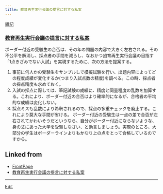 ```yaml
---
title: 教育再生実行会議の提言に対する私案
---
```

[雑記](/雑記)


### [教育再生実行会議の提言に対する私案](/教育再生実行会議の提言に対する私案)

ボーダー付近の受験生の合否は、その年の問題の内容で大きく左右される。その不公平を解消し、採点者の手間を減らし、なおかつ凶育再生実行会議の目指す「1点きざみでない入試」を実現するために、次の方法を提案する。

1. 事前に何人かの受験生をサンプルしで模擬試験を行い、出題内容によってどの程度成績が変化するか(つまり入試点数の精度)を調べる。この時、採点者の採点精度も求めておく。
1. 入試の採点に際しては、筆記試験の成績に、精度と同量程度の乱数を加算する。これにより、ボーダー付近の合否はより確率的になるが、合格者の平均的な成績は変化しない。
1. 採点ミスも乱数により希釈されるので、採点の多重チェックを廃止する。これにより莫大な手間が省ける。
ボーダー付近の受験生は一点の差で合否が左右されてかわいそうだというなら、自分がボーダー付近にならないような、身の丈にあった大学を受験しなさい、と助言しましょう。実際のところ、大部分の学生はボーダーラインよりもかなり上の点をとって合格しているのですから。



## Linked from

* [FrontPage](/FrontPage)
* [教育再生実行会議の提言に対する私案](/教育再生実行会議の提言に対する私案)


----
[Edit](https://github.com/vitroid/vitroid.github.io/edit/master/MD/教育再生実行会議の提言に対する私案.md)
